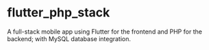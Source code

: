 # flutter_php_stack
A full-stack mobile app using Flutter for the frontend and PHP for the backend; with MySQL database integration.
